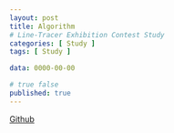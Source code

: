 ```yaml
---
layout: post
title: Algorithm
# Line-Tracer Exhibition Contest Study
categories: [ Study ]
tags: [ Study ]

data: 0000-00-00

# true false
published: true
---
```


[Github](https://github.com/nodang/2022_Algorithm)